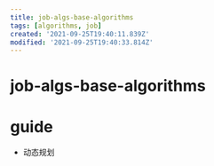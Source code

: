 ```yaml
---
title: job-algs-base-algorithms
tags: [algorithms, job]
created: '2021-09-25T19:40:11.839Z'
modified: '2021-09-25T19:40:33.814Z'
---
```


# job-algs-base-algorithms

# guide

- 动态规划
